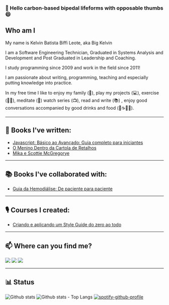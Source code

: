 ### 👋 Hello carbon-based bipedal lifeforms with opposable thumbs 😄
## Who am I

My name is Kelvin Batista Biffi Leote, aka Big Kelvin

I am a Software Engineering Technician, Graduated in Systems Analysis and Development and Post Graduated in Leadership and Coaching.

I study programming since 2009 and work in the field since 2011!

I am passionate about writing, programming, teaching and especially putting knowledge into practice.

In my free time I like to enjoy my family (:sparkling_heart:), play my projects (:computer:), exercise (:weight_lifting_man:), meditate (:lotus_position:) watch series (📺), read and write (📚) , enjoy good conversations accompanied by good drinks and food (:cheese::coffee::wine_glass:🍺).

------

## 📝 Books I've written:

- [Javascript: Básico ao Avançado: Guia completo para iniciantes](https://www.amazon.com.br/dp/B0BS9VQTJW/)
- [O Menino Dentro da Cartola de Retalhos](https://amzn.to/2HR6FfC)
- [Mika e Scottie McGregorye](https://amzn.to/2Grb9ZM)

------

## 📚 Books I've collaborated with:

- [Guia da Hemodiálise: De paciente para paciente](https://amzn.to/33kOirD)

------

## 🎙️ Courses I created:

- [Criando e aplicando um Style Guide do zero ao todo](https://www.udemy.com/course/criando-e-aplicando-um-style-guide-do-zero-ao-todo/)

------

## 📫 Where can you find me?

[<img src="https://img.shields.io/badge/LinkedIn-blue?logo=linkedin">](https://www.linkedin.com/in/kelvinbiffi/)
[<img src="https://img.shields.io/badge/Gmail-red?logo=Gmail&logoColor=white">](mailto:kelvinbiffi.developer@gmail.com)
[<img src="https://img.shields.io/badge/-Instagram-d93383?style=flat-square&labelColor=d93383&logo=instagram&logoColor=white">](https://www.instagram.com/kelvinbiffi/)

------

## 📊 Status

![Github stats](https://github-readme-stats.vercel.app/api?username=kelvinbiffi&hide_title=true&show_icons=true&count_private=true&line_height=21)
![Github stats - Top Langs](https://github-readme-stats.vercel.app/api/top-langs/?username=kelvinbiffi&hide_title=true&layout=compact&hide=jupyter%20notebook)
[![spotify-github-profile](https://spotify-github-profile.vercel.app/api/view?uid=12159221653&cover_image=true&theme=default)](https://github.com/kittinan/spotify-github-profile)

